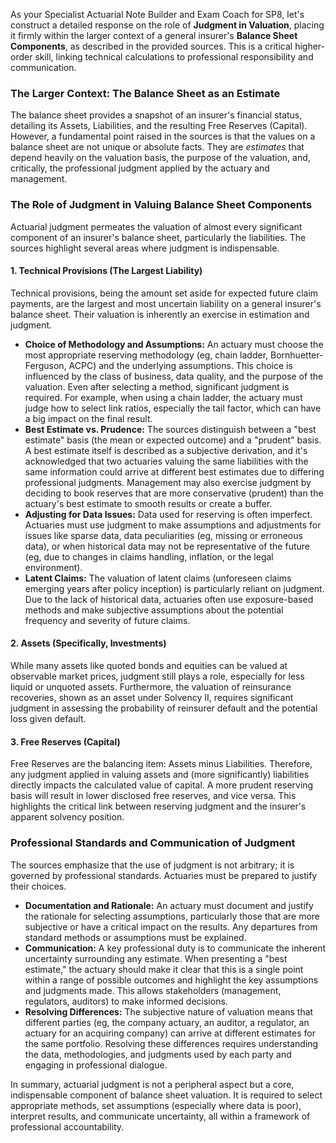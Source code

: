 As your Specialist Actuarial Note Builder and Exam Coach for SP8, let's construct a detailed response on the role of **Judgment in Valuation**, placing it firmly within the larger context of a general insurer's **Balance Sheet Components**, as described in the provided sources. This is a critical higher-order skill, linking technical calculations to professional responsibility and communication.

### **The Larger Context: The Balance Sheet as an Estimate**

The balance sheet provides a snapshot of an insurer's financial status, detailing its Assets, Liabilities, and the resulting Free Reserves (Capital). However, a fundamental point raised in the sources is that the values on a balance sheet are not unique or absolute facts. They are *estimates* that depend heavily on the valuation basis, the purpose of the valuation, and, critically, the professional judgment applied by the actuary and management.

### **The Role of Judgment in Valuing Balance Sheet Components**

Actuarial judgment permeates the valuation of almost every significant component of an insurer's balance sheet, particularly the liabilities. The sources highlight several areas where judgment is indispensable.

#### **1\. Technical Provisions (The Largest Liability)**

Technical provisions, being the amount set aside for expected future claim payments, are the largest and most uncertain liability on a general insurer's balance sheet. Their valuation is inherently an exercise in estimation and judgment.

* **Choice of Methodology and Assumptions:** An actuary must choose the most appropriate reserving methodology (eg, chain ladder, Bornhuetter-Ferguson, ACPC) and the underlying assumptions. This choice is influenced by the class of business, data quality, and the purpose of the valuation. Even after selecting a method, significant judgment is required. For example, when using a chain ladder, the actuary must judge how to select link ratios, especially the tail factor, which can have a big impact on the final result.  
* **Best Estimate vs. Prudence:** The sources distinguish between a "best estimate" basis (the mean or expected outcome) and a "prudent" basis. A best estimate itself is described as a subjective derivation, and it's acknowledged that two actuaries valuing the same liabilities with the same information could arrive at different best estimates due to differing professional judgments. Management may also exercise judgment by deciding to book reserves that are more conservative (prudent) than the actuary's best estimate to smooth results or create a buffer.  
* **Adjusting for Data Issues:** Data used for reserving is often imperfect. Actuaries must use judgment to make assumptions and adjustments for issues like sparse data, data peculiarities (eg, missing or erroneous data), or when historical data may not be representative of the future (eg, due to changes in claims handling, inflation, or the legal environment).  
* **Latent Claims:** The valuation of latent claims (unforeseen claims emerging years after policy inception) is particularly reliant on judgment. Due to the lack of historical data, actuaries often use exposure-based methods and make subjective assumptions about the potential frequency and severity of future claims.

#### **2\. Assets (Specifically, Investments)**

While many assets like quoted bonds and equities can be valued at observable market prices, judgment still plays a role, especially for less liquid or unquoted assets. Furthermore, the valuation of reinsurance recoveries, shown as an asset under Solvency II, requires significant judgment in assessing the probability of reinsurer default and the potential loss given default.

#### **3\. Free Reserves (Capital)**

Free Reserves are the balancing item: Assets minus Liabilities. Therefore, any judgment applied in valuing assets and (more significantly) liabilities directly impacts the calculated value of capital. A more prudent reserving basis will result in lower disclosed free reserves, and vice versa. This highlights the critical link between reserving judgment and the insurer's apparent solvency position.

### **Professional Standards and Communication of Judgment**

The sources emphasize that the use of judgment is not arbitrary; it is governed by professional standards. Actuaries must be prepared to justify their choices.

* **Documentation and Rationale:** An actuary must document and justify the rationale for selecting assumptions, particularly those that are more subjective or have a critical impact on the results. Any departures from standard methods or assumptions must be explained.  
* **Communication:** A key professional duty is to communicate the inherent uncertainty surrounding any estimate. When presenting a "best estimate," the actuary should make it clear that this is a single point within a range of possible outcomes and highlight the key assumptions and judgments made. This allows stakeholders (management, regulators, auditors) to make informed decisions.  
* **Resolving Differences:** The subjective nature of valuation means that different parties (eg, the company actuary, an auditor, a regulator, an actuary for an acquiring company) can arrive at different estimates for the same portfolio. Resolving these differences requires understanding the data, methodologies, and judgments used by each party and engaging in professional dialogue.

In summary, actuarial judgment is not a peripheral aspect but a core, indispensable component of balance sheet valuation. It is required to select appropriate methods, set assumptions (especially where data is poor), interpret results, and communicate uncertainty, all within a framework of professional accountability.

